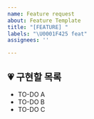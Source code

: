 ```yaml
---
name: Feature request
about: Feature Template
title: "[FEATURE] "
labels: "\U0001F425 feat"
assignees: ''

---
```


##  💗 구현할 목록 
- TO-DO A
- TO-DO B
- TO-DO C